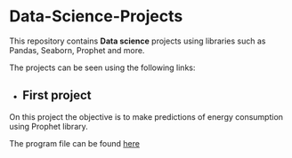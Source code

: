 # Data-Science-Projects
This repository contains **Data science** projects using libraries such as Pandas, Seaborn, Prophet and more.

The projects can be seen using the following links:

- ## First project
On this project the objective is to make predictions of energy consumption using Prophet library.

The program file can be found [here](predictions.ipynb)
